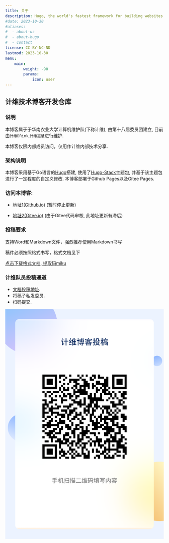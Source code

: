```yaml
---
title: 关于
description: Hugo, the world's fastest framework for building websites
#date: 2023-10-30
#aliases:
#  - about-us
#  - about-hugo
#  - contact
license: CC BY-NC-ND
lastmod: 2023-10-30
menu:
    main: 
        weight: -90
        params:
            icon: user
---
```

## 计维技术博客开发仓库

### 说明

本博客属于于华南农业大学计算机维护队(下称计维), 由第十八届委员团建立, 目前由`计维DRink`,`计维嘉慧`进行维护.

本博客仅限内部成员访问，仅用作计维内部技术分享.

### 架构说明

本博客采用基于Go语言的[Hugo](https://github.com/gohugoio/hugo)搭建, 使用了[Hugo-Stack](https://github.com/CaiJimmy/hugo-theme-stack)主题包, 并基于该主题包进行了一定程度的自定义修改. 本博客部署于Github Pages以及Gitee Pages.

### 访问本博客:

* [地址1(Github.io)]() (暂时停止更新)

* [地址2(Gitee.io)](https://scau-jiwei.gitee.io) (由于Gitee代码审核, 此地址更新有滞后)

### 投稿要求

支持Word和Markdown文件，强烈推荐使用Markdown书写

稿件必须按照格式书写，格式文档见下

[点击下载格式文档, 提取码miku](https://pan.baidu.com/s/1d6J2ZMZV1J3lkc42NixG1A?pwd=miku) 

### 计维队员投稿通道

* [文档投稿地址](https://workspace.jianguoyun.com/inbox/collect/5ac874186b6340bf92c5aa7895134ee6/submitv2).
* 将稿子私发委员.
* 扫码提交.

![稿件提交二维码](提交二维码.png)

